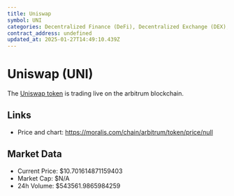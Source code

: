 ```yaml
---
title: Uniswap
symbol: UNI
categories: Decentralized Finance (DeFi), Decentralized Exchange (DEX), Automated Market Maker (AMM)
contract_address: undefined
updated_at: 2025-01-27T14:49:10.439Z
---
```


# Uniswap (UNI)
The [Uniswap token](https://moralis.com/chain/arbitrum/token/price/null) is trading live on the arbitrum blockchain.

## Links
- Price and chart: https://moralis.com/chain/arbitrum/token/price/null

## Market Data
- Current Price: $10.701614871159403
- Market Cap: $N/A
- 24h Volume: $543561.9865984259
